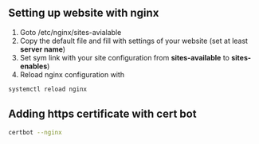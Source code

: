 



## Setting up website with nginx 
1. Goto /etc/nginx/sites-avialable
2. Copy the default file and fill with settings of your website
(set at least **server name**)
3. Set sym link with your site configuration from **sites-available**
to **sites-enables**)
4. Reload nginx configuration with
```sh
systemctl reload nginx
```


## Adding  https certificate with cert bot
```sh
certbot --nginx
```
